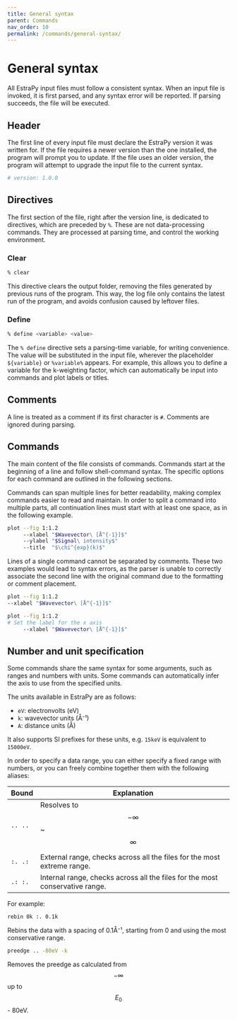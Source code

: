 ```yaml
---
title: General syntax
parent: Commands
nav_order: 10
permalink: /commands/general-syntax/
---
```


# General syntax

All EstraPy input files must follow a consistent syntax. When an input file is invoked, it is first parsed, and any syntax error will be reported. If parsing succeeds, the file will be executed.

## Header

The first line of every input file must declare the EstraPy version it was written for. If the file requires a newer version than the one installed, the program will prompt you to update. If the file uses an older version, the program will attempt to upgrade the input file to the current syntax.

```sh
# version: 1.0.0
```

## Directives

The first section of the file, right after the version line, is dedicated to directives, which are preceded by `%`. These are not data-processing commands. They are processed at parsing time, and control the working environment.

### Clear

```sh
% clear
```

This directive clears the output folder, removing the files generated by previous runs of the program. This way, the log file only contains the latest run of the program, and avoids confusion caused by leftover files.

### Define

```sh
% define <variable> <value>
```

The `% define` directive sets a parsing-time variable, for writing convenience. The value will be substituted in the input file, wherever the placeholder `${variable}` or `%variable%` appears. For example, this allows you to define a variable for the k-weighting factor, which can automatically be input into commands and plot labels or titles.

## Comments

A line is treated as a comment if its first character is `#`. Comments are ignored during parsing.

## Commands

The main content of the file consists of commands. Commands start at the beginning of a line and follow shell-command syntax. The specific options for each command are outlined in the following sections.

Commands can span multiple lines for better readability, making complex commands easier to read and maintain. In order to split a command into multiple parts, all continuation lines must start with at least one space, as in the following example.

```sh
plot --fig 1:1.2
     --xlabel "$Wavevector\ [Å^{-1}]$"
     --ylabel "$Signal\ intensity$"
     --title  "$\chi^{exp}(k)$"
```

Lines of a single command cannot be separated by comments. These two examples would lead to syntax errors, as the parser is unable to correctly associate the second line with the original command due to the formatting or comment placement.

```sh
plot --fig 1:1.2
--xlabel "$Wavevector\ [Å^{-1}]$"
```

```sh
plot --fig 1:1.2
# Set the label for the x axis
     --xlabel "$Wavevector\ [Å^{-1}]$"
```

## Number and unit specification

Some commands share the same syntax for some arguments, such as ranges and numbers with units. Some commands can automatically infer the axis to use from the specified units.

The units available in EstraPy are as follows:

- `eV`: electronvolts (eV)
- `k`: wavevector units (Å⁻¹)
- `A`: distance units (Å)

It also supports SI prefixes for these units, e.g. `15keV` is equivalent to `15000eV`.

In order to specify a data range, you can either specify a fixed range with numbers, or you can freely combine together them with the following aliases:

|Bound|Explanation|
|--|--|
|<span class="nowrap">`.. ..`</span>|Resolves to $$-\infty$$ ~ $$\infty$$|
|<span class="nowrap">`:. .:`</span>|External range, checks across all the files for the most extreme range.|
|<span class="nowrap">`.: :.`</span>|Internal range, checks across all the files for the most conservative range.|

For example:

```sh
rebin 0k :. 0.1k
```

Rebins the data with a spacing of 0.1Å⁻¹, starting from 0 and using the most conservative range.

```sh
preedge .. -80eV -k
```

Removes the preedge as calculated from $$-\infty$$ up to $$E_{0}$$ - 80eV.
